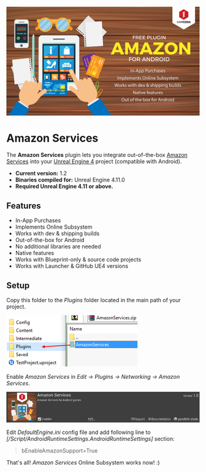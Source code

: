 ![Splash](Resources/Splash.png)

# Amazon Services

The **Amazon Services** plugin lets you integrate out-of-the-box [Amazon Services](https://developer.amazon.com/public/apis/earn/in-app-purchasing) into your [Unreal Engine 4](http://www.unrealengine.com) project (compatible with Android).

* **Current version:** 1.2
* **Binaries compiled for:** Unreal Engine 4.11.0
* **Required Unreal Engine 4.11 or above.**

## Features
* In-App Purchases
* Implements Online Subsystem
* Works with dev & shipping builds
* Out-of-the-box for Android
* No additional libraries are needed
* Native features
* Works with Blueprint-only & source code projects
* Works with Launcher & GitHub UE4 versions

## Setup
Copy this folder to the *Plugins* folder located in the main path of your project.

![CopyFiles](Resources/CopyFiles.png)

Enable *Amazon Services* in *Edit -> Plugins -> Networking -> Amazon Services*.

![EnablePlugin](Resources/EnablePlugin.png)

Edit *DefaultEngine.ini* config file and add following line to *[/Script/AndroidRuntimeSettings.AndroidRuntimeSettings]* section:
> bEnableAmazonSupport=True

That's all! *Amazon Services* Online Subsystem works now! :)
